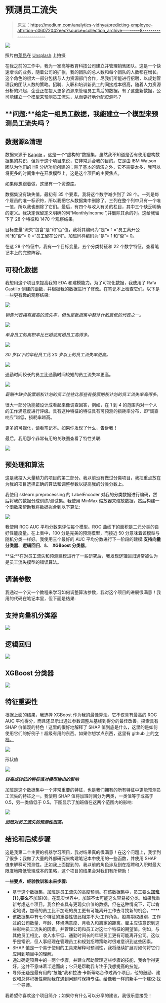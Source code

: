 # 预测员工流失

> 原文：<https://medium.com/analytics-vidhya/predicting-employee-attrition-c06072042eec?source=collection_archive---------8----------------------->

![](img/911ddd40f169b8a33380594352ead63b.png)

照片由[莱昂](https://unsplash.com/@myleon?utm_source=medium&utm_medium=referral)在 [Unsplash](https://unsplash.com?utm_source=medium&utm_medium=referral) 上拍摄

在我之前的工作中，我为一家高等教育科技公司建立并管理销售团队。这是一个快速增长的业务，随着公司的扩张，我的团队的总人数和每个团队的人数都在增长。这个角色的很大一部分包括与人力资源部门合作，尽我们所能进行招聘，以规划管理我的团队人数的策略。招聘、入职和培训新员工的间接成本很高，随着人力资源分析的兴起，企业正在投入更多资源来管理员工背后的数据。有了这些新数据，公司能建立一个模型来预测员工流失，从而更好地分配资源吗？

## **问题:**给定一组员工数据，我能建立一个模型来预测员工流失吗？

## **数据源&清理**

数据来源于 [Kaggle](https://www.kaggle.com/pavansubhasht/ibm-hr-analytics-attrition-dataset) 。这是一个“虚构的”数据集，虽然我不知道是否有使用虚构数据集的共识，但对于这个项目来说，它非常适合我的目的。它是由 IBM Watson 团队为他们的 HR 分析功能创建的；除了基本的清洁之外，它不需要太多，我可以将更多的时间集中在开发模型上，这是这个项目的主要焦点。

如果你想跟着做，这里有一个资源库。

数据集没有缺失值，最初有 35 个要素，我将这个数字减少到了 28 个。一列是每个雇员的唯一标识符，所以我把它从数据集中删除了。三列在整个列中只有一个唯一值，所以我也删除了它们。最后，有四个与收入有关的栏目，其中三个缺乏明确的定义。我决定保留定义明确的列“MonthlyIncome ”,并删除其余的列。这给我留下了 28 个特征和 1470 个观察结果。

目标变量“流失”包含“是”和“否”值，我将其编码为“是”= 1 =“员工离开公司”和“否”= 0 =“员工留在公司”。加班同样编码为“是”= 1 和“否”= 0。

在这 28 个特征中，我有一个目标变量，五个分类特征和 22 个数字特征。查看笔记本上的完整阵容。

## 可视化数据

我想用这个项目来提高我的 EDA 和建模能力。为了可视化数据，我使用了 Rafa Castillo 创建的函数，并根据我的数据进行了修改。在笔记本上检查它们。以下是一些更有趣的观察结果:

![](img/d6e9f4333c2325b82851388a26f2afff.png)

*销售代表拥有最高的流失率，但也是数据集中整体计数最低的代表之一。*

![](img/566fadb64f78d36d1b99f0b4cde68e41.png)

*单身员工的离职率比已婚或离婚员工高得多。*

![](img/c1c95ee43d837bc6608a5b9210c5ec46.png)

*30 岁以下的年轻员工比 30 岁以上的员工流失率更高。*

![](img/901105cb22de0608cadfa4ab8c32bc47.png)

通勤时间较长的员工比通勤时间较短的员工流失率更高。

![](img/9310e5a871f18c77c380472c31e285ae.png)

*薪酬中缺少股票期权计划的员工往往比那些有股票期权计划的员工流失率高得多。*

很大一部分功能被设计成看起来像调查回答，例如，在 1 到 4 的范围内对一个人的工作满意度进行评级。具有这种特征的特征具有可预测的损耗率分布，即“调查响应”越低，损耗率越高。

更多的可视化，请看笔记本。如果你发现了什么，告诉我！

最后，我用那个非常有用的关联图查看了特性关联:

![](img/a89174c190da6d7dafd36f45ddcf8372.png)

## 预处理和算法

这是我投入大量精力的项目的第二部分。我以前没有做过分类项目，我把重点放在为我的项目选择正确的算法和调整参数以提高我的分类分数上。

我使用 sklearn.preprocessing 的 LabelEncoder 对我的分类数据进行编码，然后将我的数据分成训练/测试集。我使用 MinMax 缩放器来缩放数据，然后构建一个函数来帮助我将数据拟合到以下算法:

![](img/27eaeb819069b94eae3023b47f631c43.png)

我使用 ROC AUC 平均分数来评估每个模型。ROC 曲线下的面积是二元分类的良好性能度量。在上表中，100 分是完美的预测模型，而接近 50 分意味着该模型与随机分类一样好。我使用三个最好的 AUC 平均分数进行下一阶段的建模:**支持向量分类器**、**逻辑回归**、&、 **XGBoost 分类器**。

**注:**在对员工流失和预测建模进行了一些研究后，我发现逻辑回归通常被认为是员工流失模型的错误算法。

## 调谐参数

我通过一个又一个教程来学习如何调整算法参数，我对这个项目的进展很满意！我用的代码在笔记本里，但下面是结果:

## 支持向量机分类器

![](img/cd4913c7fdc09e1e1ca128ade3cdaa71.png)

## 逻辑回归

![](img/54664ecf70f36c16470920ff8d7bc0ab.png)

## XGBoost 分类器

![](img/6c35c84b99257c6252ddd79da0dc3071.png)

## 特征重要性

根据上面的结果，我选择 XGBoost 作为我的最佳算法。它不仅具有最高的 ROC AUC 平均得分，而且还显示出通过参数调整从基线到得分的最佳改善。探索具有 SHAP 价值观的特色！这里的很好地解释了 SHAP 值到底是什么，这里的是如何使用它们的好例子！超级有用的东西。如果你想学点东西，这里有 github 上的[文档。](https://github.com/slundberg/shap)

![](img/384ed3bfb000ad713ca0829738642afc.png)

形状值

![](img/9acfee50be9af117a264817eab3d92c5.png)

***较高或较低的特征值对模型输出的影响***

加班是这个数据集中一个非常重要的特征，也是我们拥有的所有特征中更能预测员工流失的特征之一。我使用 SHAP 值将加班时间分为两类，一类值等于或高于 0.5，另一类值低于 0.5。下图显示了加班值在这两个范围内的影响:

![](img/5a419e2e105bd68f877ede1e01ef28c9.png)

***加班对员工流失的预测性很高。***

## 结论和后续步骤

这是我第二个主要的机器学习项目，我对结果真的很满意！在这个问题上，我学到了很多；我做了大量的外部研究来构建笔记本中使用的一些函数，并使用 SHAP 值来解释可预测性。正如我上面提到的，我以前的角色涉及到在招聘和入职时最大限度地降低管理成本的策略，这个项目的结果会对我们有所帮助！

**一些要点、经验教训和未来步骤:**

*   基于这个数据集，加班是员工流失的高度预测。在该数据集中，员工要么**加班(1 ),要么**不加班(0)。在现实世界中，加班不太可能这么容易被分类。如果我重新考虑这个项目，我会检查具有更现实价值的数据，但在这种情况下，可以肯定地说，加班的员工比不加班的员工更有可能离开工作去寻找新的机会。****
*   该数据集中有七个特征的重要性彼此相差不大:工作角色、股票期权级别、工作过的公司数量、年龄、环境满意度、月收入和离家的距离。雇主应该意识到这些影响员工流失的因素，并管理公司和员工对这七个特征的期望值。例如，与其他员工相比，收入水平低、通勤时间长的年轻员工更有可能离开公司。这似乎是常识，但人事经理在管理员工和规划招聘策略时很难意识到这些因素。
*   SHAP 值是一个易于使用的工具来解释可预测性，我将继续扩展对如何将它们应用到项目中的理解。
*   通过确定项目中的一两个步骤，并建立帮助管理这些步骤的技能，我会学得更好。这并不意味着半途而废；它只是帮助我专注于我想提高的技能。
*   导师无疑是最有用的“技能”我和拉法·卡斯蒂略合作过两个项目，他的鼓励、建议和总体积极性帮助我在遇到问题时保持专注。给像我一样的新手一个建议:找一个导师。

我希望你喜欢这个项目简介；如果你有什么可以分享的建议，我很乐意接受！